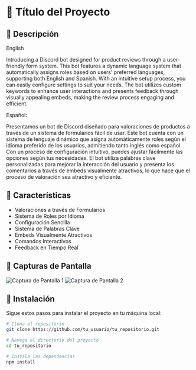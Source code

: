 # 🌟 Título del Proyecto


## 📖 Descripción

English

Introducing a Discord bot designed for product reviews through a user-friendly form system. This bot features a dynamic language system that automatically assigns roles based on users’ preferred languages, supporting both English and Spanish. With an intuitive setup process, you can easily configure settings to suit your needs. The bot utilizes custom keywords to enhance user interactions and presents feedback through visually appealing embeds, making the review process engaging and efficient.

Español:

Presentamos un bot de Discord diseñado para valoraciones de productos a través de un sistema de formularios fácil de usar. Este bot cuenta con un sistema de lenguaje dinámico que asigna automáticamente roles según el idioma preferido de los usuarios, admitiendo tanto inglés como español. Con un proceso de configuración intuitivo, puedes ajustar fácilmente las opciones según tus necesidades. El bot utiliza palabras clave personalizadas para mejorar la interacción del usuario y presenta los comentarios a través de embeds visualmente atractivos, lo que hace que el proceso de valoración sea atractivo y eficiente.


## 🚀 Características

- Valoraciones a través de Formularios
- Sistema de Roles por Idioma
- Configuración Sencilla
- Sistema de Palabras Clave
- Embeds Visualmente Atractivos
- Comandos Interactivos
- Feedback en Tiempo Real

## 📸 Capturas de Pantalla

![Captura de Pantalla 1](https://i.postimg.cc/FdtPcbMM/Captura-de-pantalla-2024-10-02-165427.png) <!-- Reemplaza con la URL de tu imagen -->
![Captura de Pantalla 2](https://via.placeholder.com/600x400) <!-- Reemplaza con la URL de tu imagen -->

## 🔧 Instalación

Sigue estos pasos para instalar el proyecto en tu máquina local:

```bash
# Clona el repositorio
git clone https://github.com/tu_usuario/tu_repositorio.git

# Navega al directorio del proyecto
cd tu_repositorio

# Instala las dependencias
npm install
